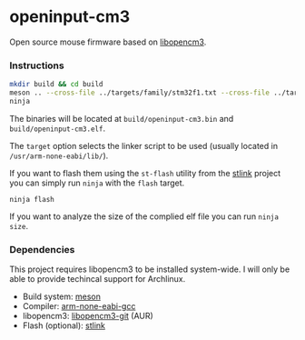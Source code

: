 # openinput-cm3

Open source mouse firmware based on [libopencm3](https://github.com/libopencm3/libopencm3).

### Instructions

```sh
mkdir build && cd build
meson .. --cross-file ../targets/family/stm32f1.txt --cross-file ../targets/blue-pill.txt
ninja
```

The binaries will be located at `build/openinput-cm3.bin` and `build/openinput-cm3.elf`.

The `target` option selects the linker script to be used (usually located in
`/usr/arm-none-eabi/lib/`).


If you want to flash them using the `st-flash` utility from the [stlink](https://github.com/texane/stlink)
project you can simply run `ninja` with the `flash` target.

```
ninja flash
```

If you want to analyze the size of the complied elf file you can run `ninja size`.

### Dependencies

This project requires libopencm3 to be installed system-wide. I will only be able
to provide techincal support for Archlinux.

  - Build system: [meson](https://www.archlinux.org/packages/extra/any/meson/)
  - Compiler: [arm-none-eabi-gcc](https://www.archlinux.org/packages/community/x86_64/arm-none-eabi-gcc/)
  - libopencm3: [libopencm3-git](https://aur.archlinux.org/packages/libopencm3-git/) (AUR)
  - Flash (optional): [stlink](https://www.archlinux.org/packages/community/x86_64/stlink/)
